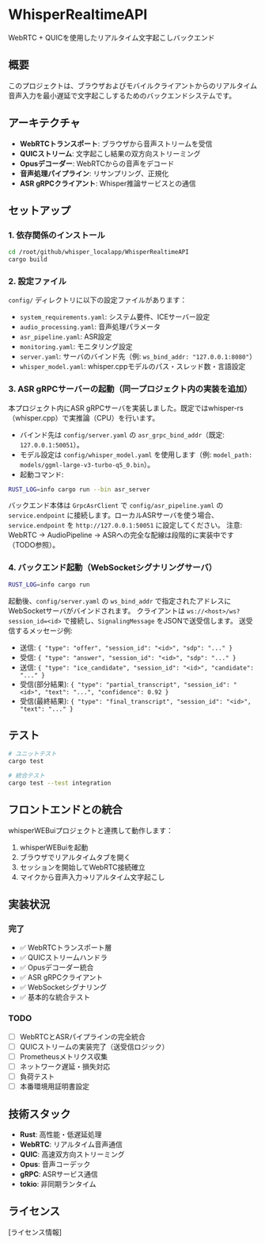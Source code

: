 # WhisperRealtimeAPI

WebRTC + QUICを使用したリアルタイム文字起こしバックエンド

## 概要

このプロジェクトは、ブラウザおよびモバイルクライアントからのリアルタイム音声入力を最小遅延で文字起こしするためのバックエンドシステムです。

## アーキテクチャ

- **WebRTCトランスポート**: ブラウザから音声ストリームを受信
- **QUICストリーム**: 文字起こし結果の双方向ストリーミング
- **Opusデコーダー**: WebRTCからの音声をデコード
- **音声処理パイプライン**: リサンプリング、正規化
- **ASR gRPCクライアント**: Whisper推論サービスとの通信

## セットアップ

### 1. 依存関係のインストール

```bash
cd /root/github/whisper_localapp/WhisperRealtimeAPI
cargo build
```

### 2. 設定ファイル

`config/` ディレクトリに以下の設定ファイルがあります：

- `system_requirements.yaml`: システム要件、ICEサーバー設定
- `audio_processing.yaml`: 音声処理パラメータ
- `asr_pipeline.yaml`: ASR設定
- `monitoring.yaml`: モニタリング設定
- `server.yaml`: サーバのバインド先（例: `ws_bind_addr: "127.0.0.1:8080"`）
- `whisper_model.yaml`: whisper.cppモデルのパス・スレッド数・言語設定

### 3. ASR gRPCサーバーの起動（同一プロジェクト内の実装を追加）

本プロジェクト内にASR gRPCサーバを実装しました。既定ではwhisper-rs（whisper.cpp）で実推論（CPU）を行います。

- バインド先は `config/server.yaml` の `asr_grpc_bind_addr`（既定: `127.0.0.1:50051`）。
- モデル設定は `config/whisper_model.yaml` を使用します（例: `model_path: models/ggml-large-v3-turbo-q5_0.bin`）。
- 起動コマンド:

```bash
RUST_LOG=info cargo run --bin asr_server
```

バックエンド本体は `GrpcAsrClient` で `config/asr_pipeline.yaml` の `service.endpoint` に接続します。ローカルASRサーバを使う場合、`service.endpoint` を `http://127.0.0.1:50051` に設定してください。
注意: WebRTC → AudioPipeline → ASRへの完全な配線は段階的に実装中です（TODO参照）。

### 4. バックエンド起動（WebSocketシグナリングサーバ）

```bash
RUST_LOG=info cargo run
```

起動後、`config/server.yaml` の `ws_bind_addr` で指定されたアドレスにWebSocketサーバがバインドされます。
クライアントは `ws://<host>/ws?session_id=<id>` で接続し、`SignalingMessage` をJSONで送受信します。
送受信するメッセージ例:
- 送信: `{ "type": "offer", "session_id": "<id>", "sdp": "..." }`
- 受信: `{ "type": "answer", "session_id": "<id>", "sdp": "..." }`
- 送信: `{ "type": "ice_candidate", "session_id": "<id>", "candidate": "..." }`
- 受信(部分結果): `{ "type": "partial_transcript", "session_id": "<id>", "text": "...", "confidence": 0.92 }`
- 受信(最終結果): `{ "type": "final_transcript", "session_id": "<id>", "text": "..." }`

## テスト

```bash
# ユニットテスト
cargo test

# 統合テスト
cargo test --test integration
```

## フロントエンドとの統合

whisperWEBuiプロジェクトと連携して動作します：

1. whisperWEBuiを起動
2. ブラウザでリアルタイムタブを開く
3. セッションを開始してWebRTC接続確立
4. マイクから音声入力→リアルタイム文字起こし

## 実装状況

### 完了
- ✅ WebRTCトランスポート層
- ✅ QUICストリームハンドラ
- ✅ Opusデコーダー統合
- ✅ ASR gRPCクライアント
- ✅ WebSocketシグナリング
- ✅ 基本的な統合テスト

### TODO
- [ ] WebRTCとASRパイプラインの完全統合
- [ ] QUICストリームの実装完了（送受信ロジック）
- [ ] Prometheusメトリクス収集
- [ ] ネットワーク遅延・損失対応
- [ ] 負荷テスト
- [ ] 本番環境用証明書設定

## 技術スタック

- **Rust**: 高性能・低遅延処理
- **WebRTC**: リアルタイム音声通信
- **QUIC**: 高速双方向ストリーミング
- **Opus**: 音声コーデック
- **gRPC**: ASRサービス通信
- **tokio**: 非同期ランタイム

## ライセンス

[ライセンス情報]
